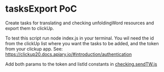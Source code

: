 # tasksExport PoC

Create tasks for translating and checking unfoldingWord resources and export them to clickUp.

To test this script run node index.js in your terminal.
You wil need the id from the clickUp list where you want the tasks to be added, and the token from your clickup app. See: <https://clickup20.docs.apiary.io/#introduction/authentication>

Add both params to the token and listId constants in [checking.sendTW.js](./res/checking.sendTW.js)